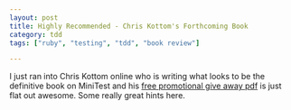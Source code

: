 ```yaml
---
layout: post
title: Highly Recommended - Chris Kottom's Forthcoming Book
category: tdd
tags: ["ruby", "testing", "tdd", "book review"]

---
```

I just ran into Chris Kottom online who is writing what looks to be the definitive book on MiniTest and his [free promotional give away pdf](https://minitestcookbook.com/) is just flat out awesome.  Some really great hints here.  